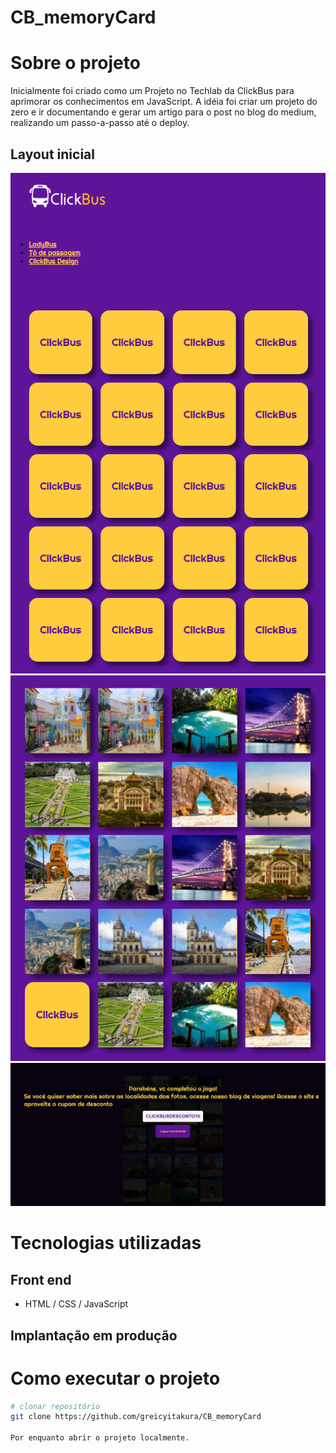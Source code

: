 # CB_memoryCard

# Sobre o projeto
Inicialmente foi criado como um Projeto no Techlab da ClickBus para aprimorar os conhecimentos em JavaScript.
A idéia foi criar um projeto do zero e ir documentando e gerar um artigo para o post no blog do medium, realizando um passo-a-passo até o deploy.

## Layout inicial
![Layout do board](https://github.com/greicyitakura/CB_memoryCard/blob/main/memoria/assets/images/board.png)
![Layout dos Cards](https://github.com/greicyitakura/CB_memoryCard/blob/main/memoria/assets/images/cards.png)
![Layout dos game Over](https://github.com/greicyitakura/CB_memoryCard/blob/main/memoria/assets/images/gameover.png)


# Tecnologias utilizadas

## Front end
- HTML / CSS / JavaScript

## Implantação em produção

# Como executar o projeto

```bash
# clonar repositório
git clone https://github.com/greicyitakura/CB_memoryCard

Por enquanto abrir o projeto localmente.
